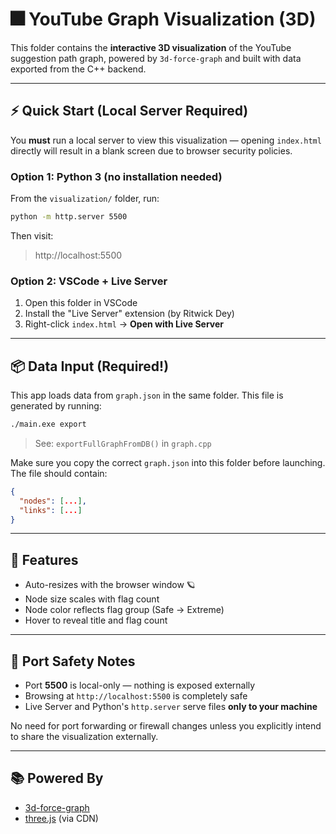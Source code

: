 # 🎆 YouTube Graph Visualization (3D)

This folder contains the **interactive 3D visualization** of the YouTube suggestion path graph, powered by `3d-force-graph` and built with data exported from the C++ backend.

---

## ⚡ Quick Start (Local Server Required)

You **must** run a local server to view this visualization — opening `index.html` directly will result in a blank screen due to browser security policies.

### Option 1: Python 3 (no installation needed)
From the `visualization/` folder, run:

```bash
python -m http.server 5500
```

Then visit:

> http://localhost:5500

### Option 2: VSCode + Live Server
1. Open this folder in VSCode
2. Install the "Live Server" extension (by Ritwick Dey)
3. Right-click `index.html` → **Open with Live Server**

---

## 📦 Data Input (Required!)

This app loads data from `graph.json` in the same folder. This file is generated by running:

```bash
./main.exe export
```

> See: `exportFullGraphFromDB()` in `graph.cpp`

Make sure you copy the correct `graph.json` into this folder before launching. The file should contain:

```json
{
  "nodes": [...],
  "links": [...]
}
```

---

## 🧭 Features

- Auto-resizes with the browser window 🪐
- Node size scales with flag count
- Node color reflects flag group (Safe → Extreme)
- Hover to reveal title and flag count

---

## 🔐 Port Safety Notes

- Port **5500** is local-only — nothing is exposed externally
- Browsing at `http://localhost:5500` is completely safe
- Live Server and Python's `http.server` serve files **only to your machine**

No need for port forwarding or firewall changes unless you explicitly intend to share the visualization externally.

---

## 📚 Powered By

- [3d-force-graph](https://github.com/vasturiano/3d-force-graph)
- [three.js](https://threejs.org/) (via CDN)
